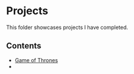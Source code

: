 # Projects
This folder showcases projects I have completed.
## Contents
* [Game of Thrones](GameOfThronesFanpage)
* 
